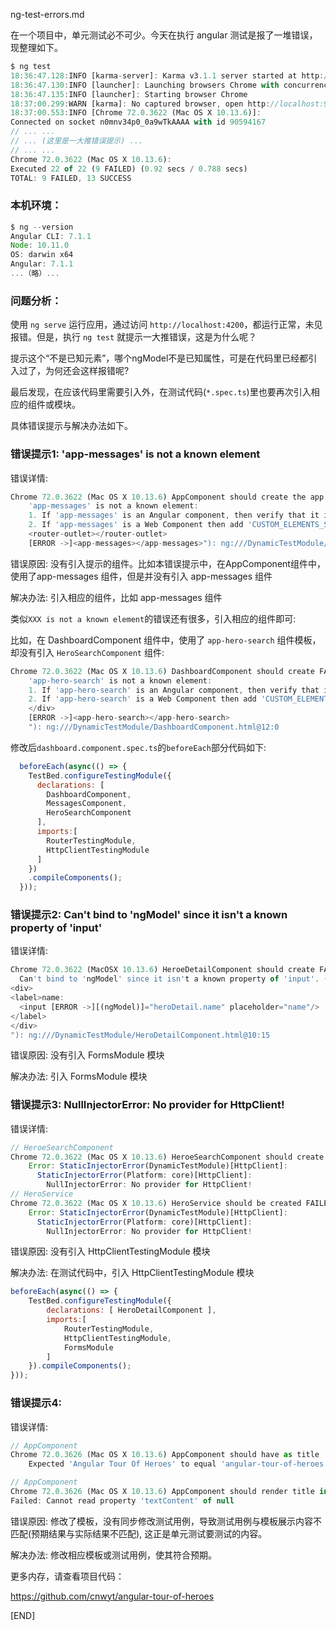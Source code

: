 ng-test-errors.md

在一个项目中，单元测试必不可少。今天在执行 angular 测试是报了一堆错误，现整理如下。

```js
$ ng test 
18:36:47.128:INFO [karma-server]: Karma v3.1.1 server started at http://0.0.0.0:9876/
18:36:47.130:INFO [launcher]: Launching browsers Chrome with concurrency unlimited
18:36:47.135:INFO [launcher]: Starting browser Chrome
18:37:00.299:WARN [karma]: No captured browser, open http://localhost:9876/     
18:37:00.553:INFO [Chrome 72.0.3622 (Mac OS X 10.13.6)]: 
Connected on socket n0mnv34p0_0a9wTkAAAA with id 90594167
// ... ...
// ... (这里是一大推错误提示) ...
// ... ...
Chrome 72.0.3622 (Mac OS X 10.13.6): 
Executed 22 of 22 (9 FAILED) (0.92 secs / 0.788 secs)
TOTAL: 9 FAILED, 13 SUCCESS
```

### 本机环境：

```js
$ ng --version
Angular CLI: 7.1.1
Node: 10.11.0
OS: darwin x64
Angular: 7.1.1
...（略）...
```

### 问题分析：

使用 `ng serve` 运行应用，通过访问 `http://localhost:4200`，都运行正常，未见报错。但是，执行 `ng test` 就提示一大推错误，这是为什么呢？

提示这个“不是已知元素”，哪个ngModel不是已知属性，可是在代码里已经都引入过了，为何还会这样报错呢?

最后发现，在应该代码里需要引入外，在测试代码(`*.spec.ts`)里也要再次引入相应的组件或模块。

具体错误提示与解决办法如下。

### 错误提示1: 'app-messages' is not a known element

错误详情:

```js
Chrome 72.0.3622 (Mac OS X 10.13.6) AppComponent should create the app FAILED
	'app-messages' is not a known element:
	1. If 'app-messages' is an Angular component, then verify that it is part of this module.
	2. If 'app-messages' is a Web Component then add 'CUSTOM_ELEMENTS_SCHEMA' to the '@NgModule.schemas' of this component to suppress this message. ("
	<router-outlet></router-outlet>
	[ERROR ->]<app-messages></app-messages>"): ng:///DynamicTestModule/AppComponent.html@22:0
```

错误原因: 没有引入提示的组件。比如本错误提示中，在AppComponent组件中，使用了app-messages 组件，但是并没有引入 app-messages 组件

解决办法: 引入相应的组件，比如 app-messages 组件

类似`XXX is not a known element`的错误还有很多，引入相应的组件即可:

比如，在 DashboardComponent 组件中，使用了 `app-hero-search` 组件模板，却没有引入 `HeroSearchComponent` 组件: 

```js
Chrome 72.0.3622 (Mac OS X 10.13.6) DashboardComponent should create FAILED
	'app-hero-search' is not a known element:
	1. If 'app-hero-search' is an Angular component, then verify that it is part of this module.
	2. If 'app-hero-search' is a Web Component then add 'CUSTOM_ELEMENTS_SCHEMA' to the '@NgModule.schemas' of this component to suppress this message. ("
	</div>
	[ERROR ->]<app-hero-search></app-hero-search>
	"): ng:///DynamicTestModule/DashboardComponent.html@12:0
```

修改后`dashboard.component.spec.ts`的`beforeEach`部分代码如下:

```js
  beforeEach(async(() => {
    TestBed.configureTestingModule({
      declarations: [ 
        DashboardComponent, 
        MessagesComponent, 
        HeroSearchComponent
      ],
      imports:[
        RouterTestingModule,
        HttpClientTestingModule
      ]
    })
    .compileComponents();
  }));
```

### 错误提示2: Can't bind to 'ngModel' since it isn't a known property of 'input'

错误详情:

```js
Chrome 72.0.3622 (MacOSX 10.13.6) HeroeDetailComponent should create FAILED
  Can't bind to 'ngModel' since it isn't a known property of 'input'. ("
<div>
<label>name:
  <input [ERROR ->][(ngModel)]="heroDetail.name" placeholder="name"/>
</label>
</div>
"): ng:///DynamicTestModule/HeroDetailComponent.html@10:15
```

错误原因: 没有引入 FormsModule 模块

解决办法: 引入 FormsModule 模块


### 错误提示3: NullInjectorError: No provider for HttpClient!

错误详情:

```js
// HeroeSearchComponent
Chrome 72.0.3622 (Mac OS X 10.13.6) HeroeSearchComponent should create FAILED
	Error: StaticInjectorError(DynamicTestModule)[HttpClient]: 
	  StaticInjectorError(Platform: core)[HttpClient]: 
        NullInjectorError: No provider for HttpClient!
// HeroService
Chrome 72.0.3622 (Mac OS X 10.13.6) HeroService should be created FAILED
	Error: StaticInjectorError(DynamicTestModule)[HttpClient]: 
	  StaticInjectorError(Platform: core)[HttpClient]: 
	    NullInjectorError: No provider for HttpClient!
```

错误原因: 没有引入 HttpClientTestingModule 模块

解决办法: 在测试代码中，引入 HttpClientTestingModule 模块

```js
beforeEach(async(() => {
    TestBed.configureTestingModule({
        declarations: [ HeroDetailComponent ],
        imports:[ 
            RouterTestingModule, 
            HttpClientTestingModule, 
            FormsModule 
        ]
    }).compileComponents();
}));
```

### 错误提示4:  

错误详情:

```js
// AppComponent
Chrome 72.0.3626 (Mac OS X 10.13.6) AppComponent should have as title 'angular-tour-of-heroes' FAILED
    Expected 'Angular Tour Of Heroes' to equal 'angular-tour-of-heroes'.

// AppComponent
Chrome 72.0.3626 (Mac OS X 10.13.6) AppComponent should render title in a h1 tag FAILED
Failed: Cannot read property 'textContent' of null
```

错误原因: 修改了模板，没有同步修改测试用例，导致测试用例与模板展示内容不匹配(预期结果与实际结果不匹配), 这正是单元测试要测试的内容。

解决办法: 修改相应模板或测试用例，使其符合预期。


更多内存，请查看项目代码：

https://github.com/cnwyt/angular-tour-of-heroes

[END]